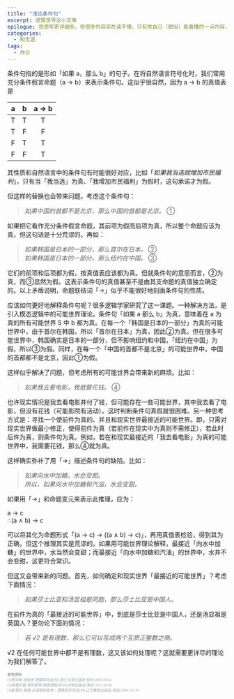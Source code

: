 ```yaml
---
title: "浅论条件句"
excerpt: 逻辑学导论小文章
epilogue: 我想写更详细些，但很多内容实在读不懂，只有挑自己（貌似）能看懂的一点内容，加上自己粗浅的理解（可能有误）写出来……
categories:
  - 知无涯
tags:
  - 作业
---
```



条件句指的是形如「如果 a，那么 b」的句子。在将自然语言符号化时，我们常用充分条件假言命题（a → b）来表示条件句。这似乎很自然，因为 a → b 的真值表是

| a | b | a → b |
|:---:|:---:|:---:|
| T | T | T |
| T | F | F |
| F | T | T |
| F | F | T |

其性质和自然语言中的条件句有时能很好对应，比如「*如果我当选就增加市民福利*」，只有当「我当选」为真、「我增加市民福利」为假时，这句承诺才为假。

但这样的替换也会带来问题。考虑这个条件句：

> *如果中国的首都不是北京，那么中国的首都是北京。* ①

如果把它看作充分条件假言命题，其前项为假而后项为真，所以整个命题应该为真，但这句话是十分荒谬的。再如：

> *如果韩国是日本的一部分，那么首尔在日本。* ②<br /> *如果韩国是日本的一部分，那么纽约在中国。* ③

它们的前项和后项都为假，按真值表应该都为真。但就条件句的意思而言，②为真，而③显然为假。这表示条件句的真值甚至不是由其支命题的真值独立确定的。以上矛盾说明，命题联结词「→」似乎不能很好地刻画条件句的性质。

应该如何更好地解释条件句呢？很多逻辑学家研究了这一课题。一种解决方法，是引入模态逻辑中的可能世界理论。条件句「如果 a 那么 b」为真，意味着在 a 为真的所有可能世界 S 中 b 都为真。在每一个「韩国是日本的一部分」为真的可能世界中，由于首尔在韩国，所以「首尔在日本」为真，因此②为真。但在很多可能世界中，韩国确实是日本的一部分，但不影响纽约和中国，「纽约在中国」为假，所以③为假。同样，在每一个「中国的首都不是北京」的可能世界中，中国的首都都不是北京，因此①为假。

这样似乎解决了问题，但考虑所有的可能世界会带来新的麻烦。比如：

> *如果我去看电影，我就要花钱。* ④

也许现实情况是我去看电影并付了钱，但可能存在一些可能世界，其中我去看了电影，但没有花钱（可能影院有活动）。这时判断条件句真假就很困难。另一种思考方式是：寻找一个使前件为真的、并且和现实世界最接近的可能世界。即，只需对现实世界做最小修正，使得前件为真（若前件在现实中为真则不需修正），若此时后件为真，则条件句为真。例如，若在和现实最接近的「我去看电影」为真的可能世界中，我需要花钱，那么④就为真。

这样确实弥补了用「→」描述条件句的缺陷。比如：

> *如果向水中加糖，水会变甜。*<br /> *所以，如果向水中加糖和汽油，水会变甜。*

如果用「→」和命题变元来表示此推理，应为：

a → c<br />∴(a ∧ b) → c

可以将其化为命题形式「(a → c) → ((a ∧ b) → c)」，再用真值表检验，得到其为正确，但这个推理其实是荒谬的。如果用可能世界理论解释，最接近「向水中加糖」的世界中，水当然会变甜；而最接近「向水中加糖和汽油」的世界中，水并不会变甜，这更符合常识。

但这又会带来新的问题。首先，如何确定和现实世界「最接近的可能世界」？考虑下面情况：

> *如果莎士比亚和汤显祖是同胞，那么莎士比亚是中国人。*

在前件为真的「最接近的可能世界」中，到底是莎士比亚是中国人，还是汤显祖是英国人？更勿论下面的情况：

> *若 √2 是有理数，那么它可以写成两个互质正整数之商。*

√2 在任何可能世界中都不是有理数，这又该如何处理呢？这就需要更详尽的理论为我们解答了。


<p style="font-size: .6em; color:#9ba1a6; font-family: serif; word-break: break-all"><b>参考资料</b><br />
[1]黄华新,张则幸.逻辑学导论[M].浙江大学出版社:杭州,2005:38-41.<br />
[2]格雷厄姆·普利斯特.简明逻辑学[M].译林出版社:南京,2013:49-56.<br />
[3]斯蒂芬·里德.对逻辑的思考：逻辑哲学导论[M].辽宁教育出版社:沈阳,1998:78-119.</p>

